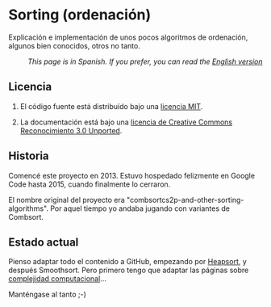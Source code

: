 # Sorting (ordenación)
Explicación e implementación de unos pocos algoritmos de ordenación, algunos bien conocidos, otros no tanto.

<p align="right"><i>This page is in Spanish. If you prefer, you can read the <a href="README.md">English version</a></i></p>

## Licencia

1. El código fuente está distribuído bajo una [licencia MIT](src/LICENSE).

2. La documentación está bajo una [licencia de Creative Commons Reconocimiento 3.0 Unported](doc/LICENSE).

## Historia

Comencé este proyecto en 2013. Estuvo hospedado felizmente en Google Code hasta 2015, cuando finalmente lo cerraron.

El nombre original del proyecto era "combsortcs2p-and-other-sorting-algorithms". Por aquel tiempo yo andaba jugando con variantes de Combsort.

## Estado actual

Pienso adaptar todo el contenido a GitHub, empezando por [Heapsort](src/heapsort.c), y después Smoothsort. Pero primero tengo que adaptar las páginas sobre [complejidad computacional](doc/es/BigOhNotation.md)...

Manténgase al tanto ;-)

